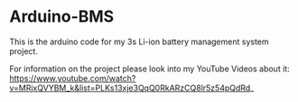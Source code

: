 # Arduino-BMS
This is the arduino code for my 3s Li-ion battery management system project.

For information on the project please look into my YouTube Videos about it:
https://www.youtube.com/watch?v=MRjxQVYBM_k&list=PLKs13xje3QqQ0RkARzCQ8lr5z54pQdRd_
